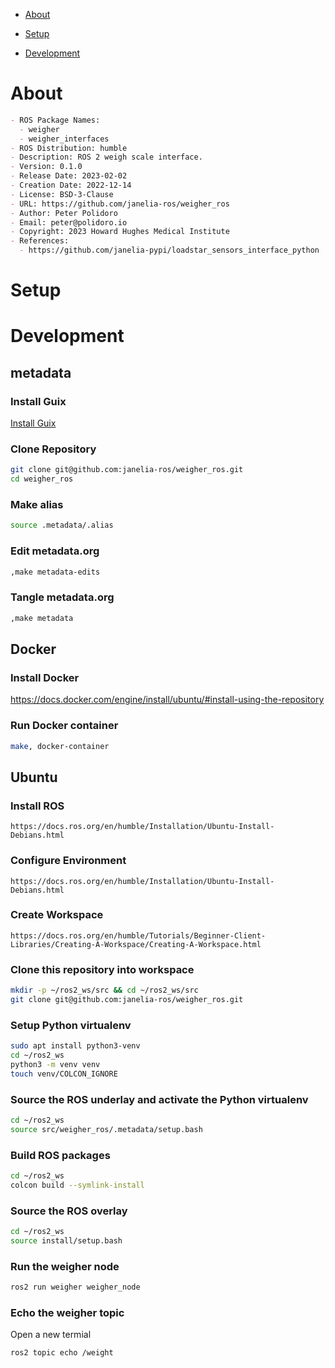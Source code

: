 - [About](#orgbe5ce7c)
- [Setup](#org5f29b58)
- [Development](#org616b87f)

    <!-- This file is generated automatically from metadata -->
    <!-- File edits may be overwritten! -->


<a id="orgbe5ce7c"></a>

# About

```markdown
- ROS Package Names:
  - weigher
  - weigher_interfaces
- ROS Distribution: humble
- Description: ROS 2 weigh scale interface.
- Version: 0.1.0
- Release Date: 2023-02-02
- Creation Date: 2022-12-14
- License: BSD-3-Clause
- URL: https://github.com/janelia-ros/weigher_ros
- Author: Peter Polidoro
- Email: peter@polidoro.io
- Copyright: 2023 Howard Hughes Medical Institute
- References:
  - https://github.com/janelia-pypi/loadstar_sensors_interface_python
```


<a id="org5f29b58"></a>

# Setup


<a id="org616b87f"></a>

# Development


## metadata


### Install Guix

[Install Guix](https://guix.gnu.org/manual/en/html_node/Binary-Installation.html)


### Clone Repository

```sh
git clone git@github.com:janelia-ros/weigher_ros.git
cd weigher_ros
```


### Make alias

```sh
source .metadata/.alias
```


### Edit metadata.org

```sh
,make metadata-edits
```


### Tangle metadata.org

```sh
,make metadata
```


## Docker


### Install Docker

<https://docs.docker.com/engine/install/ubuntu/#install-using-the-repository>


### Run Docker container

```sh
make, docker-container
```


## Ubuntu


### Install ROS

```text
https://docs.ros.org/en/humble/Installation/Ubuntu-Install-Debians.html
```


### Configure Environment

```text
https://docs.ros.org/en/humble/Installation/Ubuntu-Install-Debians.html
```


### Create Workspace

```text
https://docs.ros.org/en/humble/Tutorials/Beginner-Client-Libraries/Creating-A-Workspace/Creating-A-Workspace.html
```


### Clone this repository into workspace

```sh
mkdir -p ~/ros2_ws/src && cd ~/ros2_ws/src
git clone git@github.com:janelia-ros/weigher_ros.git
```


### Setup Python virtualenv

```sh
sudo apt install python3-venv
cd ~/ros2_ws
python3 -m venv venv
touch venv/COLCON_IGNORE
```


### Source the ROS underlay and activate the Python virtualenv

```sh
cd ~/ros2_ws
source src/weigher_ros/.metadata/setup.bash
```


### Build ROS packages

```sh
cd ~/ros2_ws
colcon build --symlink-install
```


### Source the ROS overlay

```sh
cd ~/ros2_ws
source install/setup.bash
```


### Run the weigher node

```sh
ros2 run weigher weigher_node
```


### Echo the weigher topic

Open a new termial

```sh
ros2 topic echo /weight
```